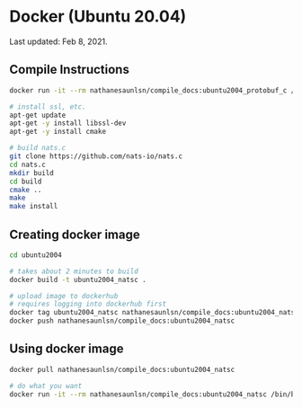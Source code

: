 # Docker (Ubuntu 20.04)

Last updated: Feb 8, 2021.

## Compile Instructions

```bash
docker run -it --rm nathanesaunlsn/compile_docs:ubuntu2004_protobuf_c /bin/bash

# install ssl, etc.
apt-get update
apt-get -y install libssl-dev
apt-get -y install cmake

# build nats.c
git clone https://github.com/nats-io/nats.c
cd nats.c
mkdir build
cd build
cmake ..
make
make install
```

## Creating docker image

```bash
cd ubuntu2004

# takes about 2 minutes to build
docker build -t ubuntu2004_natsc .

# upload image to dockerhub
# requires logging into dockerhub first
docker tag ubuntu2004_natsc nathanesaunlsn/compile_docs:ubuntu2004_natsc
docker push nathanesaunlsn/compile_docs:ubuntu2004_natsc
```

## Using docker image

```bash
docker pull nathanesaunlsn/compile_docs:ubuntu2004_natsc

# do what you want
docker run -it --rm nathanesaunlsn/compile_docs:ubuntu2004_natsc /bin/bash
```